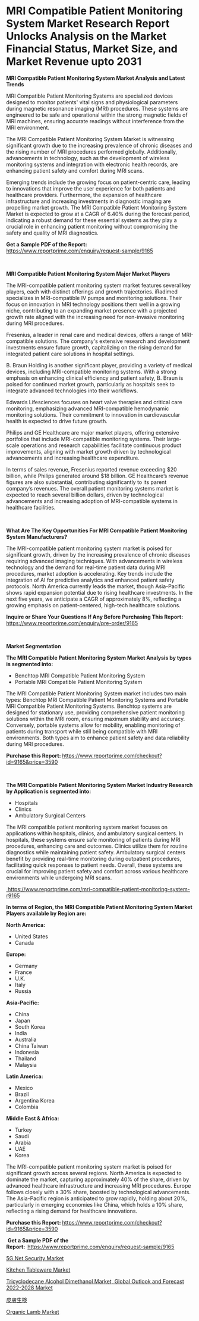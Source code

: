 <p><h1>MRI Compatible Patient Monitoring System Market Research Report Unlocks Analysis on the Market Financial Status, Market Size, and Market Revenue upto 2031</h1></p><p><strong>MRI Compatible Patient Monitoring System Market Analysis and Latest Trends</strong></p>
<p><p>MRI Compatible Patient Monitoring Systems are specialized devices designed to monitor patients' vital signs and physiological parameters during magnetic resonance imaging (MRI) procedures. These systems are engineered to be safe and operational within the strong magnetic fields of MRI machines, ensuring accurate readings without interference from the MRI environment.</p><p>The MRI Compatible Patient Monitoring System Market is witnessing significant growth due to the increasing prevalence of chronic diseases and the rising number of MRI procedures performed globally. Additionally, advancements in technology, such as the development of wireless monitoring systems and integration with electronic health records, are enhancing patient safety and comfort during MRI scans. </p><p>Emerging trends include the growing focus on patient-centric care, leading to innovations that improve the user experience for both patients and healthcare providers. Furthermore, the expansion of healthcare infrastructure and increasing investments in diagnostic imaging are propelling market growth. The MRI Compatible Patient Monitoring System Market is expected to grow at a CAGR of 6.40% during the forecast period, indicating a robust demand for these essential systems as they play a crucial role in enhancing patient monitoring without compromising the safety and quality of MRI diagnostics.</p></p>
<p><strong>Get a Sample PDF of the Report:&nbsp;</strong> <a href="https://www.reportprime.com/enquiry/request-sample/9165">https://www.reportprime.com/enquiry/request-sample/9165</a></p>
<p>&nbsp;</p>
<p><strong>MRI Compatible Patient Monitoring System Major Market Players</strong></p>
<p><p>The MRI-compatible patient monitoring system market features several key players, each with distinct offerings and growth trajectories. iRadimed specializes in MRI-compatible IV pumps and monitoring solutions. Their focus on innovation in MRI technology positions them well in a growing niche, contributing to an expanding market presence with a projected growth rate aligned with the increasing need for non-invasive monitoring during MRI procedures.</p><p>Fresenius, a leader in renal care and medical devices, offers a range of MRI-compatible solutions. The company's extensive research and development investments ensure future growth, capitalizing on the rising demand for integrated patient care solutions in hospital settings.</p><p>B. Braun Holding is another significant player, providing a variety of medical devices, including MRI-compatible monitoring systems. With a strong emphasis on enhancing clinical efficiency and patient safety, B. Braun is poised for continued market growth, particularly as hospitals seek to integrate advanced technologies into their workflows.</p><p>Edwards Lifesciences focuses on heart valve therapies and critical care monitoring, emphasizing advanced MRI-compatible hemodynamic monitoring solutions. Their commitment to innovation in cardiovascular health is expected to drive future growth.</p><p>Philips and GE Healthcare are major market players, offering extensive portfolios that include MRI-compatible monitoring systems. Their large-scale operations and research capabilities facilitate continuous product improvements, aligning with market growth driven by technological advancements and increasing healthcare expenditure.</p><p>In terms of sales revenue, Fresenius reported revenue exceeding $20 billion, while Philips generated around $18 billion. GE Healthcare’s revenue figures are also substantial, contributing significantly to its parent company’s revenues. The overall patient monitoring systems market is expected to reach several billion dollars, driven by technological advancements and increasing adoption of MRI-compatible systems in healthcare facilities.</p></p>
<p>&nbsp;</p>
<p><strong>What Are The Key Opportunities For MRI Compatible Patient Monitoring System Manufacturers?</strong></p>
<p><p>The MRI-compatible patient monitoring system market is poised for significant growth, driven by the increasing prevalence of chronic diseases requiring advanced imaging techniques. With advancements in wireless technology and the demand for real-time patient data during MRI procedures, market adoption is accelerating. Key trends include the integration of AI for predictive analytics and enhanced patient safety protocols. North America currently leads the market, though Asia-Pacific shows rapid expansion potential due to rising healthcare investments. In the next five years, we anticipate a CAGR of approximately 8%, reflecting a growing emphasis on patient-centered, high-tech healthcare solutions.</p></p>
<p><strong>Inquire or Share Your Questions If Any Before Purchasing This Report:</strong> <a href="https://www.reportprime.com/enquiry/pre-order/9165">https://www.reportprime.com/enquiry/pre-order/9165</a></p>
<p>&nbsp;</p>
<p><strong>Market Segmentation</strong></p>
<p><strong>The MRI Compatible Patient Monitoring System Market Analysis by types is segmented into:</strong></p>
<p><ul><li>Benchtop MRI Compatible Patient Monitoring System</li><li>Portable MRI Compatible Patient Monitoring System</li></ul></p>
<p><p>The MRI Compatible Patient Monitoring System market includes two main types: Benchtop MRI Compatible Patient Monitoring Systems and Portable MRI Compatible Patient Monitoring Systems. Benchtop systems are designed for stationary use, providing comprehensive patient monitoring solutions within the MRI room, ensuring maximum stability and accuracy. Conversely, portable systems allow for mobility, enabling monitoring of patients during transport while still being compatible with MRI environments. Both types aim to enhance patient safety and data reliability during MRI procedures.</p></p>
<p><strong>Purchase this Report:&nbsp;</strong><a href="https://www.reportprime.com/checkout?id=9165&price=3590">https://www.reportprime.com/checkout?id=9165&price=3590</a></p>
<p>&nbsp;</p>
<p><strong>The MRI Compatible Patient Monitoring System Market Industry Research by Application is segmented into:</strong></p>
<p><ul><li>Hospitals</li><li>Clinics</li><li>Ambulatory Surgical Centers</li></ul></p>
<p><p>The MRI compatible patient monitoring system market focuses on applications within hospitals, clinics, and ambulatory surgical centers. In hospitals, these systems ensure safe monitoring of patients during MRI procedures, enhancing care and outcomes. Clinics utilize them for routine diagnostics while maintaining patient safety. Ambulatory surgical centers benefit by providing real-time monitoring during outpatient procedures, facilitating quick responses to patient needs. Overall, these systems are crucial for improving patient safety and comfort across various healthcare environments while undergoing MRI scans.</p></p>
<p><a href="https://www.reportprime.com/mri-compatible-patient-monitoring-system-r9165">&nbsp;https://www.reportprime.com/mri-compatible-patient-monitoring-system-r9165</a></p>
<p><strong>In terms of Region, the MRI Compatible Patient Monitoring System Market Players available by Region are:</strong></p>
<p>
    <p> <strong> North America: </strong>
        <ul>
            <li>United States</li>
            <li>Canada</li>
        </ul>
        </p> 
    <p> <strong> Europe: </strong>
        <ul>
            <li>Germany</li>
            <li>France</li>
            <li>U.K.</li>
            <li>Italy</li>
            <li>Russia</li>
        </ul>
        </p> 
    <p> <strong> Asia-Pacific: </strong>
        <ul>
            <li>China</li>
            <li>Japan</li>
            <li>South Korea</li>
            <li>India</li>
            <li>Australia</li>
            <li>China Taiwan</li>
            <li>Indonesia</li>
            <li>Thailand</li>
            <li>Malaysia</li>
        </ul>
        </p> 
    <p> <strong> Latin America: </strong>
        <ul>
            <li>Mexico</li>
            <li>Brazil</li>
            <li>Argentina Korea</li>
            <li>Colombia</li>
        </ul>
        </p> 
    <p> <strong> Middle East & Africa: </strong>
        <ul>
            <li>Turkey</li>
            <li>Saudi</li>
            <li>Arabia</li>
            <li>UAE</li>
            <li>Korea</li>
        </ul>
    </p>
    </p>
<p><p>The MRI-compatible patient monitoring system market is poised for significant growth across several regions. North America is expected to dominate the market, capturing approximately 40% of the share, driven by advanced healthcare infrastructure and increasing MRI procedures. Europe follows closely with a 30% share, boosted by technological advancements. The Asia-Pacific region is anticipated to grow rapidly, holding about 20%, particularly in emerging economies like China, which holds a 10% share, reflecting a rising demand for healthcare innovations.</p></p>
<p><strong>Purchase this Report: </strong><a href="https://www.reportprime.com/checkout?id=9165&price=3590">https://www.reportprime.com/checkout?id=9165&price=3590</a></p>
<p>&nbsp;<strong>Get a Sample PDF of the Report:&nbsp;&nbsp;</strong><a href="https://www.reportprime.com/enquiry/request-sample/9165">https://www.reportprime.com/enquiry/request-sample/9165</a></p>
<p><strong></strong></p>
<p><p><a href="https://issuu.com/reportprime-2/docs/5g-net-security-market-size-2030.pp_5eb00048262476">5G Net Security Market</a></p><p><a href="https://www.linkedin.com/pulse/kitchen-tableware-market-forecast-global-trends-analysis-cvfwc?trackingId=y06tCTdPQeinv%2BhyfkHSGg%3D%3D">Kitchen Tableware Market</a></p><p><a href="https://medium.com/@emiliomartelli542/in-the-tricyclodecane-alcohol-dimethanol-market-global-outlook-and-forecast-2022-2028-market-6df250b1dca6">Tricyclodecane Alcohol Dimethanol Market, Global Outlook and Forecast 2022-2028 Market</a></p><p><a href="https://medium.com/@qirvhhyf42/%E7%9A%AE%E8%86%9A%E7%94%9F%E6%A4%9C%E7%94%A3%E6%A5%AD%E6%B4%9E%E5%AF%9F%E3%83%AC%E3%83%9D%E3%83%BC%E3%83%88-%E7%9A%AE%E8%86%9A%E7%94%9F%E6%A4%9C%E5%B8%82%E5%A0%B4%E3%81%AE%E3%83%88%E3%83%AC%E3%83%B3%E3%83%89-%E3%82%A2%E3%83%97%E3%83%AA%E3%82%B1%E3%83%BC%E3%82%B7%E3%83%A7%E3%83%B3-%E7%AB%B6%E4%BA%89%E7%92%B0%E5%A2%83%E3%81%AE%E5%88%86%E6%9E%90-2024%E5%B9%B4-2031%E5%B9%B4-89eb3c0659ea">皮膚生検</a></p><p><a href="https://www.linkedin.com/pulse/strategic-market-insights-navigating-global-organic-lamb-landscape-inlmf?trackingId=uw2S07nXSsCW6RYL1FX2dA%3D%3D">Organic Lamb Market</a></p></p>